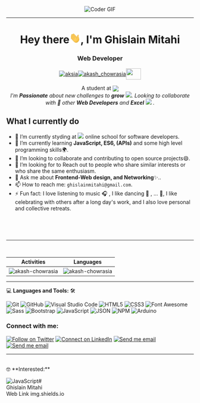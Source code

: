 <p align="center">

<img src="https://media.giphy.com/media/SWoSkN6DxTszqIKEqv/giphy.gif" alt="Coder GIF" width="500" height="400">

</p>
<hr><h1 align="center">Hey there<img src="https://raw.githubusercontent.com/ABSphreak/ABSphreak/master/gifs/Hi.gif" width="30px">, I'm Ghislain Mitahi</h1><h3 align="center">Web Developer</h3><p align="center"><a href="https://www.linkedin.com/in/ghislain-mitahi/" target="blank"><img align="center" src="https://cdn.jsdelivr.net/npm/simple-icons@3.0.1/icons/linkedin.svg" alt="aksia" height="30" width="40" /></a><a href="https://www.linkedin.com/in/ghislain-mitahi/" target="blank"><img align="center" src="https://cdn.jsdelivr.net/npm/simple-icons@3.0.1/icons/twitter.svg" alt="akash_chowrasia" height="30" width="40" /></a><a href = "mailto: ghislainmiatahi@gmail.com"><img align="center" src="https://simpleicons.org/icons/gmail.svg" height="30" width="40" /></a></p>


<p align="center">
A student at <a href="https://microverse.org"><img align="center" src="https://img.shields.io/badge/Microverse-blueviolet"/><a/> <br>
<em>I'm <b>Passionate</b>
about new challenges to
<b>grow</b> <img src="https://github.com/TheDudeThatCode/TheDudeThatCode/blob/master/Assets/Rocket.gif" width="18px">. Looking to collaborate with 👯 other <b> Web Developers</b> and
<b>Excel</b> <img src="https://github.com/TheDudeThatCode/TheDudeThatCode/blob/master/Assets/Medal.gif" width="20px">&nbsp.
</em>
<br>

<summary><h2>What I currently do</h2></summary>

- 🔭 I’m currently styding at ![](https://img.shields.io/badge/Microverse-blueviolet) online school for software developers.
- 🌱 I’m currently learning **JavaScript, ES6, (APIs)** and some high level programming skills🌍️.
- 👯 I’m looking to collaborate and contributing to open source projects😄.
- 🤔 I’m looking for to Reach out to people who share similar interests or who share the same enthusiasm.
- 💬 Ask me about **Frontend-Web design, and Networking**✨️..
- 📫 How to reach me: `ghislainmitahi@gmail.com`.
- ⚡ Fun fact: I love listening to music 🎧 , I like dancing :dancer: , ... 🎵, I like celebrating with others after a long day's work, and I also love                      personal and collective retreats.

<br>
</p>
<br>

<hr>

<p align="center">&nbsp;

| Activities | Languages |
| ---------- | ----------- |
| <img align="center" src="https://github-readme-stats.vercel.app/api?username=GhislainMitahi&show_icons=true&theme=tokyonight" alt="akash-chowrasia" width="410" /> | <img align="center" src="https://github-readme-stats.vercel.app/api/top-langs?username=GhislainMitahi&show_icons=true&theme=tokyonight&layout=compact" alt="akash-chowrasia" />|
</p>

<hr>

💻 **Languages and Tools:** 🛠️<br>

![Git](https://img.shields.io/badge/-Git-000000?style=flat&logo=git&logoColor=F05032&labelColor=ffffff)
![GitHub](https://img.shields.io/badge/-GitHub-000000?style=flat&logo=github&logoColor=000000&labelColor=ffffff)
![Visual Studio Code](https://img.shields.io/badge/-VSCode-000000?style=flat&logo=visual-studio-code&labelColor=007ACC)
![HTML5](https://img.shields.io/badge/-HTML5-000000?style=flat&logo=html5&logoColor=ffffff&labelColor=E34F26)
![CSS3](https://img.shields.io/badge/-CSS3-000000?style=flat&logo=css3&logoColor=ffffff&labelColor=1572B6)
![Font Awesome](https://img.shields.io/badge/-font%20awesome-000000?style=flat&logo=font-awesome&logoColor=339AF0&labelColor=ffffff)
![Sass](https://img.shields.io/badge/-Sass-000000?style=flat&logo=sass&logoColor=ffffff&labelColor=%23CC6699)
![Bootstrap](https://img.shields.io/badge/-Bootstrap-000000?style=flat&logo=bootstrap&logoColor=ffffff&labelColor=563D7C)
![JavaScript](https://img.shields.io/badge/-JavaScript-000000?style=flat&logo=javascript)
![JSON](https://img.shields.io/badge/-JSON-000000?style=flat&logo=JSON&logoColor=000000&labelColor=ffffff)
![NPM](https://img.shields.io/badge/-NPM-000000?style=flat&logo=NPM)
![Arduino](https://img.shields.io/badge/-Arduino-000000?style=flat&logo=arduino&logoColor=blue)


### Connect with me:

[![Follow on Twitter](https://img.shields.io/badge/--twitter?label=Twitter&logo=Twitter&style=social)](https://twitter.com/GMitahi) [![Connect on LinkedIn](https://img.shields.io/badge/--linkedin?label=LinkedIn&logo=LinkedIn&style=social)](https://www.linkedin.com/in/ghislain-mitahi/)
[![Send me email](https://img.shields.io/badge/--gmail?label=Gmail&logo=Gmail&style=social)](ghislainmitahi@gmail.com) [![Send me email](https://img.shields.io/badge/--github?label=GitHub&logo=GitHub&style=social)](https://github.com/GhislainMitahi)
<!-- https://img.shields.io/badge/GitLab-330F63?style=for-the-badge&logo=gitlab&logoColor=white -->

<hr>
<br>
🤓 **Interested:** <br>

![JavaScript](https://img.shields.io/badge/-JavaScript-000000?style=flat&logo=javascript)# <br>Ghislain Mitahi</br>
Web Link
img.shields.io
